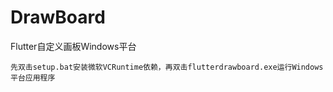 # DrawBoard
Flutter自定义画板Windows平台

    先双击setup.bat安装微软VCRuntime依赖，再双击flutterdrawboard.exe运行Windows平台应用程序
